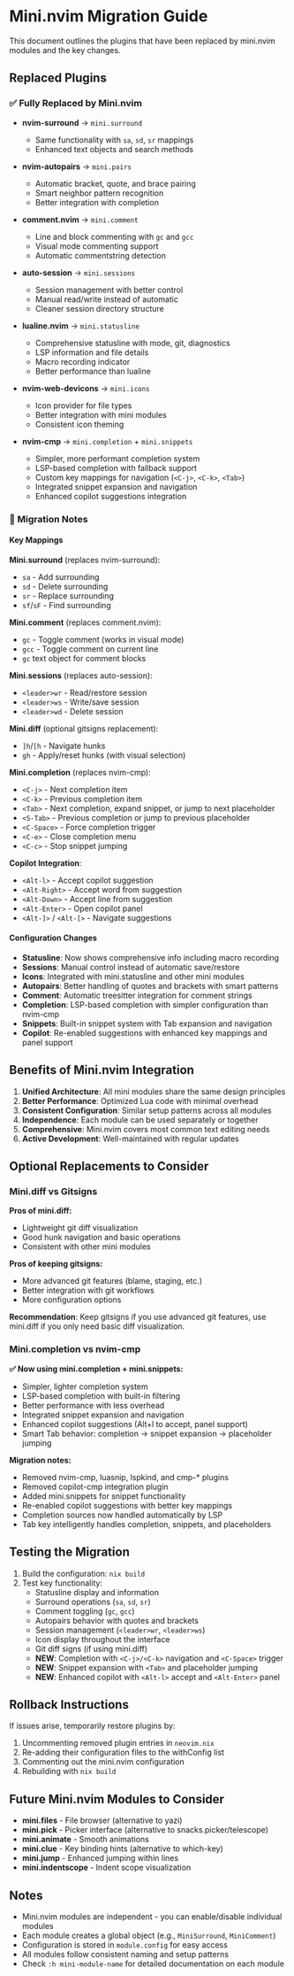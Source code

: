 # Mini.nvim Migration Guide

This document outlines the plugins that have been replaced by mini.nvim modules and the key changes.

## Replaced Plugins

### ✅ Fully Replaced by Mini.nvim
- **nvim-surround** → `mini.surround`
  - Same functionality with `sa`, `sd`, `sr` mappings
  - Enhanced text objects and search methods

- **nvim-autopairs** → `mini.pairs`
  - Automatic bracket, quote, and brace pairing
  - Smart neighbor pattern recognition
  - Better integration with completion

- **comment.nvim** → `mini.comment`
  - Line and block commenting with `gc` and `gcc`
  - Visual mode commenting support
  - Automatic commentstring detection

- **auto-session** → `mini.sessions`
  - Session management with better control
  - Manual read/write instead of automatic
  - Cleaner session directory structure

- **lualine.nvim** → `mini.statusline`
  - Comprehensive statusline with mode, git, diagnostics
  - LSP information and file details
  - Macro recording indicator
  - Better performance than lualine

- **nvim-web-devicons** → `mini.icons`
  - Icon provider for file types
  - Better integration with mini modules
  - Consistent icon theming

- **nvim-cmp** → `mini.completion` + `mini.snippets`
  - Simpler, more performant completion system
  - LSP-based completion with fallback support
  - Custom key mappings for navigation (`<C-j>`, `<C-k>`, `<Tab>`)
  - Integrated snippet expansion and navigation
  - Enhanced copilot suggestions integration

### 🔄 Migration Notes

#### Key Mappings
**Mini.surround** (replaces nvim-surround):
- `sa` - Add surrounding
- `sd` - Delete surrounding  
- `sr` - Replace surrounding
- `sf`/`sF` - Find surrounding

**Mini.comment** (replaces comment.nvim):
- `gc` - Toggle comment (works in visual mode)
- `gcc` - Toggle comment on current line
- `gc` text object for comment blocks

**Mini.sessions** (replaces auto-session):
- `<leader>wr` - Read/restore session
- `<leader>ws` - Write/save session  
- `<leader>wd` - Delete session

**Mini.diff** (optional gitsigns replacement):
- `]h`/`[h` - Navigate hunks
- `gh` - Apply/reset hunks (with visual selection)

**Mini.completion** (replaces nvim-cmp):
- `<C-j>` - Next completion item
- `<C-k>` - Previous completion item  
- `<Tab>` - Next completion, expand snippet, or jump to next placeholder
- `<S-Tab>` - Previous completion or jump to previous placeholder
- `<C-Space>` - Force completion trigger
- `<C-e>` - Close completion menu
- `<C-c>` - Stop snippet jumping

**Copilot Integration**:
- `<Alt-l>` - Accept copilot suggestion
- `<Alt-Right>` - Accept word from suggestion
- `<Alt-Down>` - Accept line from suggestion
- `<Alt-Enter>` - Open copilot panel
- `<Alt-]>` / `<Alt-[>` - Navigate suggestions

#### Configuration Changes
- **Statusline**: Now shows comprehensive info including macro recording
- **Sessions**: Manual control instead of automatic save/restore
- **Icons**: Integrated with mini.statusline and other mini modules
- **Autopairs**: Better handling of quotes and brackets with smart patterns
- **Comment**: Automatic treesitter integration for comment strings
- **Completion**: LSP-based completion with simpler configuration than nvim-cmp
- **Snippets**: Built-in snippet system with Tab expansion and navigation  
- **Copilot**: Re-enabled suggestions with enhanced key mappings and panel support

## Benefits of Mini.nvim Integration

1. **Unified Architecture**: All mini modules share the same design principles
2. **Better Performance**: Optimized Lua code with minimal overhead
3. **Consistent Configuration**: Similar setup patterns across all modules
4. **Independence**: Each module can be used separately or together
5. **Comprehensive**: Mini.nvim covers most common text editing needs
6. **Active Development**: Well-maintained with regular updates

## Optional Replacements to Consider

### Mini.diff vs Gitsigns
**Pros of mini.diff:**
- Lightweight git diff visualization
- Good hunk navigation and basic operations
- Consistent with other mini modules

**Pros of keeping gitsigns:**
- More advanced git features (blame, staging, etc.)
- Better integration with git workflows
- More configuration options

**Recommendation**: Keep gitsigns if you use advanced git features, use mini.diff if you only need basic diff visualization.

### Mini.completion vs nvim-cmp  
**✅ Now using mini.completion + mini.snippets:**
- Simpler, lighter completion system
- LSP-based completion with built-in filtering
- Better performance with less overhead
- Integrated snippet expansion and navigation
- Enhanced copilot suggestions (Alt+l to accept, panel support)
- Smart Tab behavior: completion → snippet expansion → placeholder jumping

**Migration notes:**
- Removed nvim-cmp, luasnip, lspkind, and cmp-* plugins
- Removed copilot-cmp integration plugin
- Added mini.snippets for snippet functionality
- Re-enabled copilot suggestions with better key mappings
- Completion sources now handled automatically by LSP
- Tab key intelligently handles completion, snippets, and placeholders

## Testing the Migration

1. Build the configuration: `nix build`
2. Test key functionality:
   - Statusline display and information
   - Surround operations (`sa`, `sd`, `sr`)
   - Comment toggling (`gc`, `gcc`)
   - Autopairs behavior with quotes and brackets
   - Session management (`<leader>wr`, `<leader>ws`)
   - Icon display throughout the interface
   - Git diff signs (if using mini.diff)
   - **NEW**: Completion with `<C-j>/<C-k>` navigation and `<C-Space>` trigger
   - **NEW**: Snippet expansion with `<Tab>` and placeholder jumping
   - **NEW**: Enhanced copilot with `<Alt-l>` accept and `<Alt-Enter>` panel

## Rollback Instructions

If issues arise, temporarily restore plugins by:
1. Uncommenting removed plugin entries in `neovim.nix`
2. Re-adding their configuration files to the withConfig list
3. Commenting out the mini.nvim configuration
4. Rebuilding with `nix build`

## Future Mini.nvim Modules to Consider

- **mini.files** - File browser (alternative to yazi)
- **mini.pick** - Picker interface (alternative to snacks.picker/telescope)  
- **mini.animate** - Smooth animations
- **mini.clue** - Key binding hints (alternative to which-key)
- **mini.jump** - Enhanced jumping within lines
- **mini.indentscope** - Indent scope visualization

## Notes

- Mini.nvim modules are independent - you can enable/disable individual modules
- Each module creates a global object (e.g., `MiniSurround`, `MiniComment`)
- Configuration is stored in `module.config` for easy access
- All modules follow consistent naming and setup patterns
- Check `:h mini-module-name` for detailed documentation on each module